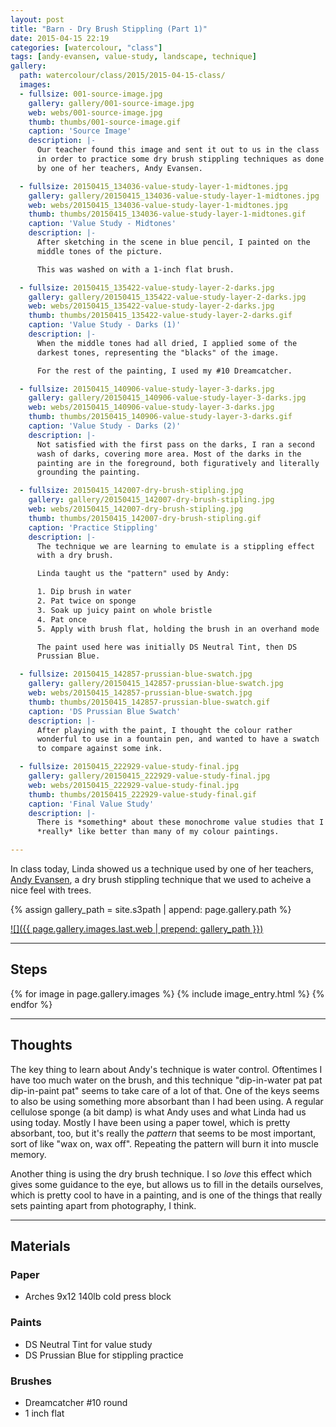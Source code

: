 ```yaml
---
layout: post
title: "Barn - Dry Brush Stippling (Part 1)"
date: 2015-04-15 22:19
categories: [watercolour, "class"]
tags: [andy-evansen, value-study, landscape, technique]
gallery:
  path: watercolour/class/2015/2015-04-15-class/
  images:
  - fullsize: 001-source-image.jpg
    gallery: gallery/001-source-image.jpg
    web: webs/001-source-image.jpg
    thumb: thumbs/001-source-image.gif
    caption: 'Source Image'
    description: |-
      Our teacher found this image and sent it out to us in the class
      in order to practice some dry brush stippling techniques as done
      by one of her teachers, Andy Evansen.

  - fullsize: 20150415_134036-value-study-layer-1-midtones.jpg
    gallery: gallery/20150415_134036-value-study-layer-1-midtones.jpg
    web: webs/20150415_134036-value-study-layer-1-midtones.jpg
    thumb: thumbs/20150415_134036-value-study-layer-1-midtones.gif
    caption: 'Value Study - Midtones'
    description: |-
      After sketching in the scene in blue pencil, I painted on the
      middle tones of the picture.

      This was washed on with a 1-inch flat brush.

  - fullsize: 20150415_135422-value-study-layer-2-darks.jpg
    gallery: gallery/20150415_135422-value-study-layer-2-darks.jpg
    web: webs/20150415_135422-value-study-layer-2-darks.jpg
    thumb: thumbs/20150415_135422-value-study-layer-2-darks.gif
    caption: 'Value Study - Darks (1)'
    description: |-
      When the middle tones had all dried, I applied some of the
      darkest tones, representing the "blacks" of the image.

      For the rest of the painting, I used my #10 Dreamcatcher.

  - fullsize: 20150415_140906-value-study-layer-3-darks.jpg
    gallery: gallery/20150415_140906-value-study-layer-3-darks.jpg
    web: webs/20150415_140906-value-study-layer-3-darks.jpg
    thumb: thumbs/20150415_140906-value-study-layer-3-darks.gif
    caption: 'Value Study - Darks (2)'
    description: |-
      Not satisfied with the first pass on the darks, I ran a second
      wash of darks, covering more area. Most of the darks in the
      painting are in the foreground, both figuratively and literally
      grounding the painting.

  - fullsize: 20150415_142007-dry-brush-stipling.jpg
    gallery: gallery/20150415_142007-dry-brush-stipling.jpg
    web: webs/20150415_142007-dry-brush-stipling.jpg
    thumb: thumbs/20150415_142007-dry-brush-stipling.gif
    caption: 'Practice Stippling'
    description: |-
      The technique we are learning to emulate is a stippling effect
      with a dry brush.

      Linda taught us the "pattern" used by Andy:

      1. Dip brush in water
      2. Pat twice on sponge
      3. Soak up juicy paint on whole bristle
      4. Pat once
      5. Apply with brush flat, holding the brush in an overhand mode

      The paint used here was initially DS Neutral Tint, then DS
      Prussian Blue.

  - fullsize: 20150415_142857-prussian-blue-swatch.jpg
    gallery: gallery/20150415_142857-prussian-blue-swatch.jpg
    web: webs/20150415_142857-prussian-blue-swatch.jpg
    thumb: thumbs/20150415_142857-prussian-blue-swatch.gif
    caption: 'DS Prussian Blue Swatch'
    description: |-
      After playing with the paint, I thought the colour rather
      wonderful to use in a fountain pen, and wanted to have a swatch
      to compare against some ink.

  - fullsize: 20150415_222929-value-study-final.jpg
    gallery: gallery/20150415_222929-value-study-final.jpg
    web: webs/20150415_222929-value-study-final.jpg
    thumb: thumbs/20150415_222929-value-study-final.gif
    caption: 'Final Value Study'
    description: |-
      There is *something* about these monochrome value studies that I
      *really* like better than many of my colour paintings.

---
```


In class today, Linda showed us a technique used by one of her
teachers, [Andy Evansen][evansen], a dry brush stippling technique that
we used to acheive a nice feel with trees.

{% assign gallery_path = site.s3path | append: page.gallery.path %}

[![]({{ page.gallery.images.last.web | prepend: gallery_path }})](#final-value-study)

*******

## Steps

{% for image in page.gallery.images %}
{% include image_entry.html %}
{% endfor %}


*******

## Thoughts

The key thing to learn about Andy's technique is water
control. Oftentimes I have too much water on the brush, and this
technique "dip-in-water pat pat dip-in-paint pat" seems to take care of a lot of
that. One of the keys seems to also be using something more absorbant
than I had been using. A regular cellulose sponge (a bit damp) is what
Andy uses and what Linda had us using today. Mostly I have been using
a paper towel, which is pretty absorbant, too, but it's really the
*pattern* that seems to be most important, sort of like "wax on, wax
off". Repeating the pattern will burn it into muscle memory.

Another thing is using the dry brush technique. I so *love* this
effect which gives some guidance to the eye, but allows us to fill in
the details ourselves, which is pretty cool to have in a painting, and
is one of the things that really sets painting apart from photography,
I think.

*******

## Materials

### Paper

* Arches 9x12 140lb cold press block

### Paints

* DS Neutral Tint for value study
* DS Prussian Blue for stippling practice

### Brushes

* Dreamcatcher #10 round
* 1 inch flat

[evansen]: http://www.evansenartstudio.com/ "Andy Evansen Art Studio"
